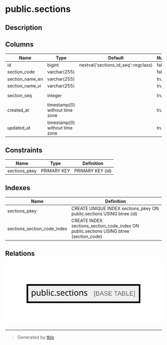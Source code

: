 # public.sections

## Description

## Columns

| Name            | Type                           | Default                              | Nullable | Comment          |
| --------------- | ------------------------------ | ------------------------------------ | -------- | ---------------- |
| id              | bigint                         | nextval('sections_id_seq'::regclass) | false    |                  |
| section_code    | varchar(255)                   |                                      | false    |                  |
| section_name_en | varchar(255)                   |                                      | true     |                  |
| section_name_vi | varchar(255)                   |                                      | true     |                  |
| section_seq     | integer                        |                                      | true     | Section sequence |
| created_at      | timestamp(0) without time zone |                                      | true     |                  |
| updated_at      | timestamp(0) without time zone |                                      | true     |                  |

## Constraints

| Name          | Type        | Definition       |
| ------------- | ----------- | ---------------- |
| sections_pkey | PRIMARY KEY | PRIMARY KEY (id) |

## Indexes

| Name                        | Definition                                                                             |
| --------------------------- | -------------------------------------------------------------------------------------- |
| sections_pkey               | CREATE UNIQUE INDEX sections_pkey ON public.sections USING btree (id)                  |
| sections_section_code_index | CREATE INDEX sections_section_code_index ON public.sections USING btree (section_code) |

## Relations

![er](public.sections.svg)

---

> Generated by [tbls](https://github.com/k1LoW/tbls)
